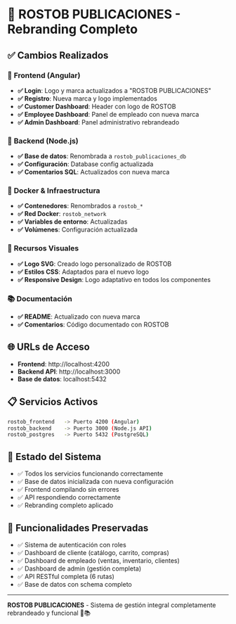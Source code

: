 # 🎨 ROSTOB PUBLICACIONES - Rebranding Completo

## ✅ Cambios Realizados

### 📱 **Frontend (Angular)**
- **✅ Login**: Logo y marca actualizados a "ROSTOB PUBLICACIONES"
- **✅ Registro**: Nueva marca y logo implementados
- **✅ Customer Dashboard**: Header con logo de ROSTOB
- **✅ Employee Dashboard**: Panel de empleado con nueva marca
- **✅ Admin Dashboard**: Panel administrativo rebrandeado

### 🔧 **Backend (Node.js)**
- **✅ Base de datos**: Renombrada a `rostob_publicaciones_db`
- **✅ Configuración**: Database config actualizada
- **✅ Comentarios SQL**: Actualizados con nueva marca

### 🐳 **Docker & Infraestructura**
- **✅ Contenedores**: Renombrados a `rostob_*`
- **✅ Red Docker**: `rostob_network`
- **✅ Variables de entorno**: Actualizadas
- **✅ Volúmenes**: Configuración actualizada

### 🎨 **Recursos Visuales**
- **✅ Logo SVG**: Creado logo personalizado de ROSTOB
- **✅ Estilos CSS**: Adaptados para el nuevo logo
- **✅ Responsive Design**: Logo adaptativo en todos los componentes

### 📚 **Documentación**
- **✅ README**: Actualizado con nueva marca
- **✅ Comentarios**: Código documentado con ROSTOB

## 🌐 **URLs de Acceso**
- **Frontend**: http://localhost:4200
- **Backend API**: http://localhost:3000  
- **Base de datos**: localhost:5432

## 📋 **Servicios Activos**
```bash
rostob_frontend   -> Puerto 4200 (Angular)
rostob_backend    -> Puerto 3000 (Node.js API)
rostob_postgres   -> Puerto 5432 (PostgreSQL)
```

## 🚀 **Estado del Sistema**
- ✅ Todos los servicios funcionando correctamente
- ✅ Base de datos inicializada con nueva configuración
- ✅ Frontend compilando sin errores
- ✅ API respondiendo correctamente
- ✅ Rebranding completo aplicado

## 🎯 **Funcionalidades Preservadas**
- ✅ Sistema de autenticación con roles
- ✅ Dashboard de cliente (catálogo, carrito, compras)
- ✅ Dashboard de empleado (ventas, inventario, clientes)
- ✅ Dashboard de admin (gestión completa)
- ✅ API RESTful completa (6 rutas)
- ✅ Base de datos con schema completo

---
**ROSTOB PUBLICACIONES** - Sistema de gestión integral completamente rebrandeado y funcional 🚀📚